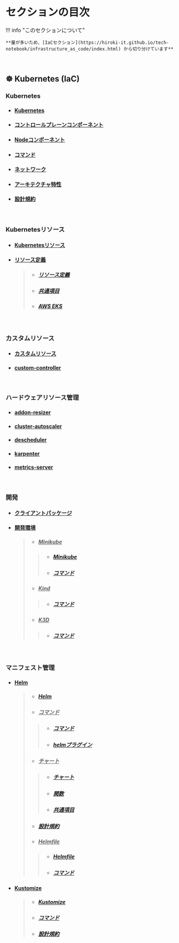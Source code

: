 
# セクションの目次


!!! info "このセクションについて"

    **量が多いため、[IaCセクション](https://hiroki-it.github.io/tech-notebook/infrastructure_as_code/index.html) から切り分けています**

<br>

## ☸️ Kubernetes (IaC)

### Kubernetes

* #### [︎Kubernetes](https://hiroki-it.github.io/tech-notebook/infrastructure_as_code/infrastructure_as_code_kubernetes.html)

* #### [コントロールプレーンコンポーネント](https://hiroki-it.github.io/tech-notebook/infrastructure_as_code/infrastructure_as_code_kubernetes_component_control_plane.html)

* #### [Nodeコンポーネント](https://hiroki-it.github.io/tech-notebook/infrastructure_as_code/infrastructure_as_code_kubernetes_component_node.html)

* #### [︎コマンド](https://hiroki-it.github.io/tech-notebook/infrastructure_as_code/infrastructure_as_code_kubernetes_command.html)

* #### [ネットワーク](https://hiroki-it.github.io/tech-notebook/infrastructure_as_code/infrastructure_as_code_kubernetes_network.html)

* #### [アーキテクチャ特性](https://hiroki-it.github.io/tech-notebook/infrastructure_as_code/infrastructure_as_code_kubernetes_architecture_characteristics.html)

* #### [︎設計規約](https://hiroki-it.github.io/tech-notebook/infrastructure_as_code/infrastructure_as_code_kubernetes_policy.html)

<br>

### Kubernetesリソース

* #### [︎Kubernetesリソース](https://hiroki-it.github.io/tech-notebook/infrastructure_as_code/infrastructure_as_code_kubernetes_resource.html)

* #### <u>︎リソース定義</u>
  > * ##### [︎リソース定義](https://hiroki-it.github.io/tech-notebook/infrastructure_as_code/infrastructure_as_code_kubernetes_resource_definition.html)
  > * ##### [共通項目](https://hiroki-it.github.io/tech-notebook/infrastructure_as_code/infrastructure_as_code_kubernetes_resource_definition_common.html)
  > * ##### [AWS EKS](https://hiroki-it.github.io/tech-notebook/infrastructure_as_code/infrastructure_as_code_kubernetes_resource_definition_aws_eks.html)

<br>

### カスタムリソース

* #### [カスタムリソース](https://hiroki-it.github.io/tech-notebook/infrastructure_as_code/infrastructure_as_code_kubernetes_custom_resource.html)

* #### [custom-controller](https://hiroki-it.github.io/tech-notebook/infrastructure_as_code/infrastructure_as_code_kubernetes_custom_resource_custom_controller.html)

<br>

### ︎ハードウェアリソース管理

* #### [︎addon-resizer](https://hiroki-it.github.io/tech-notebook/infrastructure_as_code/infrastructure_as_code_kubernetes_hardware_resource_management_addon_resizer.html)

* #### [︎cluster-autoscaler](https://hiroki-it.github.io/tech-notebook/infrastructure_as_code/infrastructure_as_code_kubernetes_hardware_resource_management_cluster_autoscaler.html)

* #### [︎descheduler](https://hiroki-it.github.io/tech-notebook/infrastructure_as_code/infrastructure_as_code_kubernetes_hardware_resource_management_descheduler.html)

* #### [karpenter](https://hiroki-it.github.io/tech-notebook/infrastructure_as_code/infrastructure_as_code_kubernetes_hardware_resource_management_karpenter.html)

* #### [metrics-server](https://hiroki-it.github.io/tech-notebook/infrastructure_as_code/infrastructure_as_code_kubernetes_hardware_resource_management_metrics_server.html)

<br>

### 開発

* #### [クライアントパッケージ](https://hiroki-it.github.io/tech-notebook/infrastructure_as_code/infrastructure_as_code_kubernetes_development_client_package.html)

* #### <u>開発環境</u>
  > * ##### <u>Minikube</u>
  > > * ##### [Minikube](https://hiroki-it.github.io/tech-notebook/infrastructure_as_code/infrastructure_as_code_kubernetes_development_environment_minikube.html)
  > > * ##### [コマンド](https://hiroki-it.github.io/tech-notebook/infrastructure_as_code/infrastructure_as_code_kubernetes_development_environment_minikube_command.html)
  > * ##### <u>Kind</u>
  > > * ##### [コマンド](https://hiroki-it.github.io/tech-notebook/infrastructure_as_code/infrastructure_as_code_kubernetes_development_environment_kind_command.html)
  > * ##### <u>K3D</u>
  > > * ##### [コマンド](https://hiroki-it.github.io/tech-notebook/infrastructure_as_code/infrastructure_as_code_kubernetes_development_environment_k3d_command.html)

<br>

### マニフェスト管理

* #### <u>Helm</u>
  > * ##### [︎Helm](https://hiroki-it.github.io/tech-notebook/infrastructure_as_code/infrastructure_as_code_kubernetes_manifests_management_helm.html)
  > * ##### <u>コマンド</u>
  > > * ##### [︎コマンド](https://hiroki-it.github.io/tech-notebook/infrastructure_as_code/infrastructure_as_code_kubernetes_manifests_management_helm_command.html)
  > > * ##### [helmプラグイン](https://hiroki-it.github.io/tech-notebook/infrastructure_as_code/infrastructure_as_code_kubernetes_manifests_management_helm_command_plugin.html)
  > * ##### <u>チャート</u>
  > > * ##### [チャート](https://hiroki-it.github.io/tech-notebook/infrastructure_as_code/infrastructure_as_code_kubernetes_manifests_management_helm_chart.html)
  > > * ##### [関数](https://hiroki-it.github.io/tech-notebook/infrastructure_as_code/infrastructure_as_code_kubernetes_manifests_management_helm_chart_function.html)
  > > * ##### [共通項目](https://hiroki-it.github.io/tech-notebook/infrastructure_as_code/infrastructure_as_code_kubernetes_manifests_management_helm_chart_common.html)
  > * ##### [︎設計規約](https://hiroki-it.github.io/tech-notebook/infrastructure_as_code/infrastructure_as_code_kubernetes_manifests_management_helm_policy.html)
  > * ##### <u>Helmfile</u>
  > > * ##### [︎Helmfile](https://hiroki-it.github.io/tech-notebook/infrastructure_as_code/infrastructure_as_code_kubernetes_manifests_management_helm_helmfile.html)
  > > * ##### [コマンド](https://hiroki-it.github.io/tech-notebook/infrastructure_as_code/infrastructure_as_code_kubernetes_manifests_management_helm_helmfile_command.html)

* #### <u>Kustomize</u>
  > * ##### [Kustomize](https://hiroki-it.github.io/tech-notebook/infrastructure_as_code/infrastructure_as_code_kubernetes_manifests_management_kustomize.html)
  > * ##### [コマンド](https://hiroki-it.github.io/tech-notebook/infrastructure_as_code/infrastructure_as_code_kubernetes_manifests_management_kustomize_command.html)
  > * ##### [︎設計規約](https://hiroki-it.github.io/tech-notebook/infrastructure_as_code/infrastructure_as_code_kubernetes_manifests_management_kustomize_policy.html)

<br>

